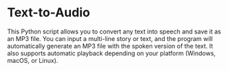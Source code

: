 # Text-to-Audio
This Python script allows you to convert any text into speech and save it as an MP3 file. You can input a multi-line story or text, and the program will automatically generate an MP3 file with the spoken version of the text. It also supports automatic playback depending on your platform (Windows, macOS, or Linux).
